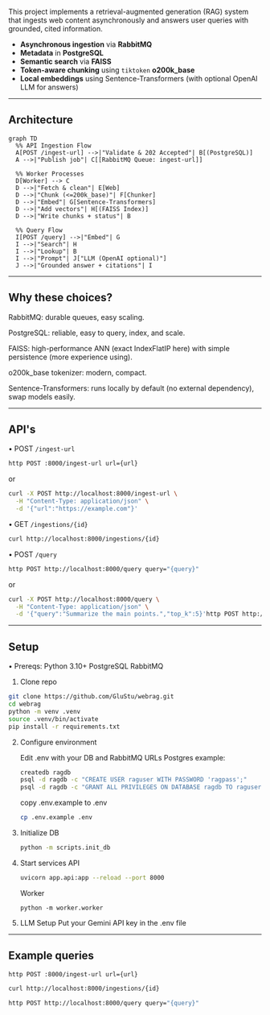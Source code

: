 This project implements a retrieval-augmented generation (RAG) system that ingests web content asynchronously and answers user queries with grounded, cited information.

- **Asynchronous ingestion** via **RabbitMQ**
- **Metadata** in **PostgreSQL**
- **Semantic search** via **FAISS**
- **Token-aware chunking** using `tiktoken` **o200k_base**
- **Local embeddings** using Sentence-Transformers (with optional OpenAI LLM for answers)

---

## Architecture

```mermaid
graph TD
  %% API Ingestion Flow
  A[POST /ingest-url] -->|"Validate & 202 Accepted"| B[(PostgreSQL)]
  A -->|"Publish job"| C[[RabbitMQ Queue: ingest-url]]

  %% Worker Processes
  D[Worker] --> C
  D -->|"Fetch & clean"| E[Web]
  D -->|"Chunk (<=200k_base)"| F[Chunker]
  D -->|"Embed"| G[Sentence-Transformers]
  D -->|"Add vectors"| H[(FAISS Index)]
  D -->|"Write chunks + status"| B

  %% Query Flow
  I[POST /query] -->|"Embed"| G
  I -->|"Search"| H
  I -->|"Lookup"| B
  I -->|"Prompt"| J["LLM (OpenAI optional)"]
  J -->|"Grounded answer + citations"| I
```
---


## Why these choices?

RabbitMQ: durable queues, easy scaling.

PostgreSQL: reliable, easy to query, index, and scale.

FAISS: high-performance ANN (exact IndexFlatIP here) with simple persistence (more experience using).

o200k_base tokenizer: modern, compact.

Sentence-Transformers: runs locally by default (no external dependency), swap models easily.

---
## API's

• POST `/ingest-url`

```bash
http POST :8000/ingest-url url={url}
```
or

```bash
curl -X POST http://localhost:8000/ingest-url \
  -H "Content-Type: application/json" \
  -d '{"url":"https://example.com"}'
```
• GET `/ingestions/{id}`

```bash
curl http://localhost:8000/ingestions/{id}
```

• POST `/query`

```bash
http POST http://localhost:8000/query query="{query}"
```
or
```bash
curl -X POST http://localhost:8000/query \
  -H "Content-Type: application/json" \
  -d '{"query":"Summarize the main points.","top_k":5}'http POST http://localhost:8000/query query="{query}"
```

---
## Setup

• Prereqs:
    Python 3.10+
    PostgreSQL
    RabbitMQ

1. Clone repo
```bash
git clone https://github.com/GluStu/webrag.git
cd webrag
python -m venv .venv
source .venv/bin/activate
pip install -r requirements.txt
```

2. Configure environment

    Edit .env with your DB and RabbitMQ URLs
    Postgres example:
    ```bash
    createdb ragdb
    psql -d ragdb -c "CREATE USER raguser WITH PASSWORD 'ragpass';"
    psql -d ragdb -c "GRANT ALL PRIVILEGES ON DATABASE ragdb TO raguser;"
    ```

    copy .env.example to .env

    ```bash 
    cp .env.example .env
    ```

3. Initialize DB

    ```bash
    python -m scripts.init_db
    ```

4. Start services
    API
    ```bash
    uvicorn app.api:app --reload --port 8000
    ```
    Worker
    ```
    python -m worker.worker
    ```

5. LLM Setup
    Put your Gemini API key in the .env file

---

## Example queries

```bash
http POST :8000/ingest-url url={url}
```
```bash
curl http://localhost:8000/ingestions/{id}
```
```bash
http POST http://localhost:8000/query query="{query}"
```

